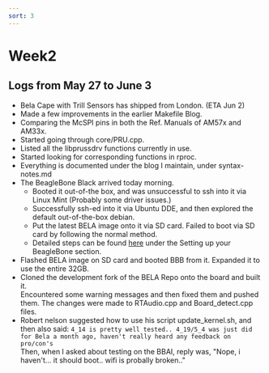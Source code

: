 ```yaml
---
sort: 3
---
```


# Week2
## Logs from May 27 to June 3
- Bela Cape with Trill Sensors has shipped from London. (ETA Jun 2)
- Made a few improvements in the earlier Makefile Blog.
- Comparing the McSPI pins in both the Ref. Manuals of AM57x and AM33x. 
- Started going through core/PRU.cpp. 
- Listed all the libprussdrv functions currently in use. 
- Started looking for corresponding functions in rproc. 
- Everything is documented under the blog I maintain, under syntax-notes.md
- The BeagleBone Black arrived today morning. 
    - Booted it out-of-the box, and was unsuccessful to ssh into it via Linux Mint (Probably some driver issues.)
    - Successfully ssh-ed into it via Ubuntu DDE, and then explored the default out-of-the-box debian. 
    - Put the latest BELA image onto it via SD card. Failed to boot via SD card by following the normal method. 
    - Detailed steps can be found [here](../General.md) under the Setting up your BeagleBone section. 
- Flashed BELA image on SD card and booted BBB from it. Expanded it to use the entire 32GB. 
- Cloned the development fork of the BELA Repo onto the board and built it. 
<br> Encountered some warning messages and then fixed them and pushed them. The changes were made to RTAudio.cpp and Board_detect.cpp files. 
- Robert nelson suggested how to use his script update_kernel.sh, and then also said: `4_14 is pretty well tested.. 4_19/5_4 was just did for Bela a month ago, haven't really heard any feedback on pro/con's` <br> 
Then, when I asked about testing on the BBAI, reply was, "Nope, i haven't... it should boot.. wifi is probally broken.."
